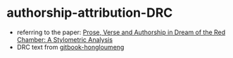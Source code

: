 # authorship-attribution-DRC

- referring to the paper: [Prose, Verse and Authorship in Dream of the Red Chamber: A Stylometric Analysis](https://www.researchgate.net/profile/Haoran-Zhu-8/publication/339140299_Prose_Verse_and_Authorship_in_Dream_of_the_Red_Chamber_A_Stylometric_Analysis/links/650fccd661f18040c21a3ff9/Prose-Verse-and-Authorship-in-Dream-of-the-Red-Chamber-A-Stylometric-Analysis.pdf)
- DRC text from [gitbook-hongloumeng](https://github.com/EaconTang/gitbook-hongloumeng)